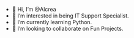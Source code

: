 - 👋 Hi, I’m @Alcrea
- 👀 I’m interested in being IT Support Specialist.
- 🌱 I’m currently learning Python.
- 💞️ I’m looking to collaborate on Fun Projects.

<!---
Alcrea/Alcrea is a ✨ special ✨ repository because its `README.md` (this file) appears on your GitHub profile.
You can click the Preview link to take a look at your changes.
- 📫 How to reach me ...
--->
